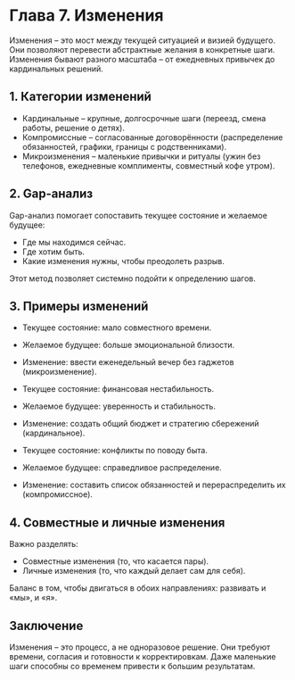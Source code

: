 # Глава 7. Изменения

Изменения – это мост между текущей ситуацией и визией будущего. Они позволяют перевести абстрактные желания в конкретные шаги. Изменения бывают разного масштаба – от ежедневных привычек до кардинальных решений.

## 1. Категории изменений

- Кардинальные – крупные, долгосрочные шаги (переезд, смена работы, решение о детях).
- Компромиссные – согласованные договорённости (распределение обязанностей, графики, границы с родственниками).
- Микроизменения – маленькие привычки и ритуалы (ужин без телефонов, ежедневные комплименты, совместный кофе утром).

## 2. Gap-анализ

Gap-анализ помогает сопоставить текущее состояние и желаемое будущее:
- Где мы находимся сейчас.
- Где хотим быть.
- Какие изменения нужны, чтобы преодолеть разрыв.

Этот метод позволяет системно подойти к определению шагов.

## 3. Примеры изменений

- Текущее состояние: мало совместного времени.
- Желаемое будущее: больше эмоциональной близости.
- Изменение: ввести еженедельный вечер без гаджетов (микроизменение).

- Текущее состояние: финансовая нестабильность.
- Желаемое будущее: уверенность и стабильность.
- Изменение: создать общий бюджет и стратегию сбережений (кардинальное).

- Текущее состояние: конфликты по поводу быта.
- Желаемое будущее: справедливое распределение.
- Изменение: составить список обязанностей и перераспределить их (компромиссное).

## 4. Совместные и личные изменения

Важно разделять:
- Совместные изменения (то, что касается пары).
- Личные изменения (то, что каждый делает сам для себя).

Баланс в том, чтобы двигаться в обоих направлениях: развивать и «мы», и «я».

## Заключение

Изменения – это процесс, а не одноразовое решение. Они требуют времени, согласия и готовности к корректировкам. Даже маленькие шаги способны со временем привести к большим результатам.
